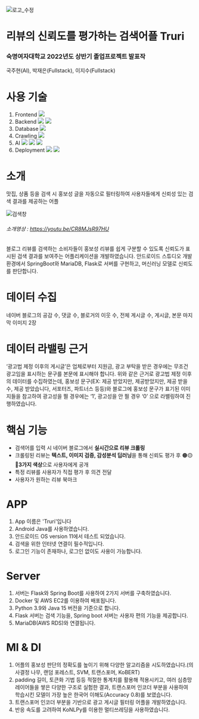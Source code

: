 ![로고_수정](https://user-images.githubusercontent.com/67117391/169956300-8825858a-6a99-4aed-986c-03b1d65c1c97.png)

# 리뷰의 신뢰도를 평가하는 검색어플 Truri
### 숙명여자대학교 2022년도 상반기 졸업프로젝트 발표작

국주현(AI), 박재은(Fullstack), 이지수(Fullstack)





# 사용 기술
1. Frontend   <img src="https://img.shields.io/badge/Android Java-3DDC84?style=for-the-badge&logo=Android&logoColor=white">
2. Backend   <img src="https://img.shields.io/badge/Flask-000000?style=for-the-badge&logo=Flask&logoColor=white"> <img src="https://img.shields.io/badge/Spring Boot-6DB33F?style=for-the-badge&logo=Spring Boot&logoColor=white">
3. Database   <img src="https://img.shields.io/badge/MariaDB-003545?style=for-the-badge&logo=MariaDB&logoColor=white">
4. Crawling   <img src="https://img.shields.io/badge/Scrapy-E5422B?style=for-the-badge&logo=Scrapy&logoColor=white">
5. AI   <img src="https://img.shields.io/badge/Tensorflow-FF6F00?style=for-the-badge&logo=Tensorflow&logoColor=white"> <img src="https://img.shields.io/badge/Keras-D00000?style=for-the-badge&logo=Keras&logoColor=white"> <img src="https://img.shields.io/badge/Konlpy-D40000?style=for-the-badge&logo=Konlpy&logoColor=white">
6. Deployment <img src="https://img.shields.io/badge/Docker-2496ED?style=for-the-badge&logo=Docker&logoColor=white"> <img src="https://img.shields.io/badge/AWS EC2-232F3E?style=for-the-badge&logo=Amazon AWS&logoColor=white"> 





# 소개
맛집, 상품 등을 검색 시 홍보성 글을 자동으로 필터링하여 사용자들에게 신뢰성 있는 검색 결과를 제공하는 어플


![검색창](https://user-images.githubusercontent.com/67117391/169959688-d5a55fc7-b69b-469a-beef-acb4b9fd1011.png)

###### 소개영상 : https://youtu.be/CR8MJsR97HU

블로그 리뷰를 검색하는 소비자들이 홍보성 리뷰를 쉽게 구분할 수 있도록 신뢰도가 표시된 검색 결과를 보여주는 어플리케이션을 개발하였습니다.
안드로이드 스튜디오 개발 환경에서 SpringBoot와 MariaDB, Flask로 서버를 구현하고, 머신러닝 모델로 신뢰도를 판단합니다.



# 데이터 수집
네이버 블로그의 공감 수, 댓글 수, 블로거의 이웃 수, 전체 게시글 수, 게시글, 본문 마지막 이미지 2장



# 데이터 라밸링 근거
‘광고법 제정 이후의 게시글’은 업체로부터 지원금, 광고 부탁을 받은 경우에는 무조건 광고임을 표시하는 문구를 본문에 표시해야 합니다.
위와 같은 근거로 광고법 제정 이후의 데이터를 수집하였는데, 홍보성 문구(EX: 제공 받았지만, 제공받았지만, 제공 받을 수, 제공 받았습니다, 서포터즈, 파트너스 등등)와 블로그에 홍보성 문구가 표기된 이미지들을 참고하여 광고성을 띌 경우에는 ‘1’, 광고성을 안 띌 경우 ‘0’ 으로 라밸링하여 진행하였습니다.




# 핵심 기능

- 검색어를 입력 시 네이버 블로그에서 **실시간으로 리뷰 크롤링**
- 크롤링된 리뷰는 **텍스트, 이미지 검증, 감성분석 딥러닝**을 통해 신뢰도 평가 후 🟠🟡🔵**3가지 색상**으로 사용자에게 공개
- 특정 리뷰를 사용자가 직접 평가 후 의견 전달
- 사용자가 원하는 리뷰 북마크




# APP
1. App 이름은 'Truri'입니다
2. Android Java를 사용하였습니다.
3. 안드로이드 OS version 11에서 테스트 되었습니다.
4. 검색을 위한 인터넷 연결이 필수적입니다.
5. 로그인 기능이 존재하나, 로그인 없이도 사용이 가능합니다.




# Server
1. 서버는 Flask와 Spring Boot를 사용하여 2가지 서버를 구축하였습니다.
2. Docker 및 AWS EC2를 이용하여 배포됩니다.
3. Python 3.9와 Java 15 버전을 기준으로 합니다.
4. Flask 서버는 검색 기능을, Spring boot 서버는 사용자 편의 기능을 제공합니다.
5. MariaDB(AWS RDS)와 연결됩니다.




# Ml & Dl
1. 어플의 홍보성 판단의 정확도를 높이기 위해 다양한 알고리즘을 시도하였습니다.(의사결정 나무, 랜덤 포레스트, SVM, 트랜스포머, KoBERT)
2. padding 길이, 토큰화 기법 등등 적절한 통계치를 활용해 적용시키고, 여러 심층망 레이어들을 쌓은 다양한 구조로 실험한 결과, 트랜스포머 인코더 부분을 사용하여 학습시킨 모델이 가장 높은 한국어 이해도(Accuracy 0.8)를 보였습니다.
3. 트랜스포머 인코더 부분을 기반으로 광고 게시글 필터링 어플을 개발하였습니다.
4. 반응 속도를 고려하여 KoNLPy를 이용한 멀티쓰레딩을 사용하였습니다.

